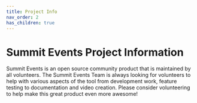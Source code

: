 ```yaml
---
title: Project Info
nav_order: 2
has_children: true
---
```


# Summit Events Project Information

Summit Events is an open source community product that is maintained by all volunteers.  The Summit Events Team is always looking for volunteers to help with various aspects of the tool from development work, feature testing to documentation and video creation.  Please consider volunteering to help make this great product even more awesome!
